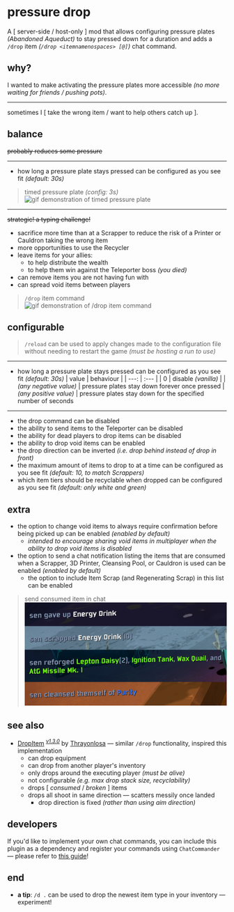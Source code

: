 # pressure drop

A \[ server-side / host-only \] mod that allows configuring pressure plates *(Abandoned Aqueduct)* to stay pressed down for a duration and adds a `/drop` item *(`/drop <itemnamenospaces> [@]`)* chat command.

## why?

I wanted to make activating the pressure plates more accessible *(no more waiting for friends / pushing pots)*.

---

sometimes I \[ take the wrong item / want to help others catch up \].

## balance

~~probably reduces some pressure~~

---

- how long a pressure plate stays pressed can be configured as you see fit *(default: 30s)*

> timed pressure plate *(config: 3s)*\
![gif demonstration of timed pressure plate](https://github.com/itsschwer/pressure-drop/blob/main/xtra/demo-pressure-plate-timed.gif?raw=true)

---

~~strategic! a typing challenge!~~

- sacrifice more time than at a Scrapper to reduce the risk of a Printer or Cauldron taking the wrong item
- more opportunities to use the Recycler
- leave items for your allies:
    - to help distribute the wealth
    - to help them win against the Teleporter boss *(you died)*
- can remove items you are not having fun with
- can spread void items between players

> `/drop` item command\
![gif demonstration of /drop item command](https://github.com/itsschwer/pressure-drop/blob/main/xtra/demo-drop-item.gif?raw=true)

## configurable

> `/reload` can be used to apply changes made to the configuration file without needing to restart the game *(must be hosting a run to use)*

---

- how long a pressure plate stays pressed can be configured as you see fit *(default: 30s)*
    | value | behaviour |
    |  ---: | :---      |
    |     0 | disable *(vanilla)* |
    | *(any negative value)* | pressure plates stay down forever once pressed
    | *(any positive value)* | pressure plates stay down for the specified number of seconds

---

- the drop command can be disabled
- the ability to send items to the Teleporter can be disabled
- the ability for dead players to drop items can be disabled
- the ability to drop void items can be enabled
- the drop direction can be inverted *(i.e. drop behind instead of drop in front)*
- the maximum amount of items to drop to at a time can be configured as you see fit *(default: 10, to match Scrappers)*
- which item tiers should be recyclable when dropped can be configured as you see fit *(default: only white and green)*

## extra

- the option to change void items to always require confirmation before being picked up can be enabled *(enabled by default)*
    - *intended to encourage sharing void items in multiplayer when the ability to drop void items is disabled*
- the option to send a chat notification listing the items that are consumed when a Scrapper, 3D Printer, Cleansing Pool, or Cauldron is used can be enabled *(enabled by default)*
    - the option to include Item Scrap (and Regenerating Scrap) in this list can be enabled

> send consumed item in chat\
![screenshot of reforging, printing, cleansing, and scrapping](https://github.com/itsschwer/pressure-drop/blob/main/xtra/demo-item-cost-in-chat.png?raw=true)

## see also

- [DropItem](https://thunderstore.io/package/Thrayonlosa/DropItem/) <sup>[*v1.3.0*](https://thunderstore.io/package/Thrayonlosa/DropItem/1.3.0/)</sup> by [Thrayonlosa](https://thunderstore.io/package/Thrayonlosa/) — similar `/drop` functionality, inspired this implementation
    - can drop equipment
    - can drop from another player's inventory
    - only drops around the executing player *(must be alive)*
    - not configurable *(e.g. max drop stack size, recyclability)*
    - drops \[ *consumed* / *broken* \] items
    - drops all shoot in same direction — scatters messily once landed
        - drop direction is fixed *(rather than using aim direction)*

## developers

If you'd like to implement your own chat commands, you can include this plugin as a dependency and register your commands using `ChatCommander` — please refer to [this guide](https://github.com/itsschwer/pressure-drop/blob/main/xtra/developers.md)!

## end
- **a tip**: `/d .` can be used to drop the newest item type in your inventory — experiment!
